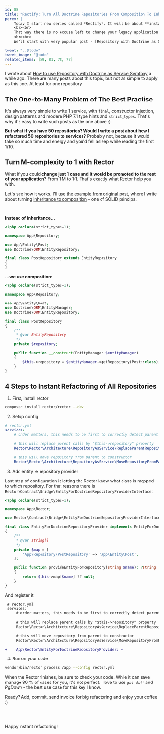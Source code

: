 ```yaml
---
id: 88
title: "Rectify: Turn All Doctrine Repositories From Composition To Inheritance in Seconds"
perex: |
    Today I start new series called *Rectify*. It will be about **instant refactoring** to better code not manually, but with Rector.
    <br><br> 
    That way there is no excuse left to change your legacy application to clean code you'll love to extend. 
    <br><br>
    We'll start with very popular post - [Repository with Doctrine as Service in Symfony](/blog/2017/10/16/how-to-use-repository-with-doctrine-as-service-in-symfony/).

tweet: "..@todo"
tweet_image: "@todo"
related_items: [59, 81, 78, 77]
---
```


I wrote about [How to use Repository with Doctrine as Service Symfony](/blog/2017/10/16/how-to-use-repository-with-doctrine-as-service-in-symfony/) a while ago. There are many posts about this topic, but not as simple to apply as this one. At least for one repository.

## The One-to-Many Problem of The Best Practise 

It's always very simple to write 1 service, with `final`, constructor injection, design patterns and modern PHP 7.1 type hints and `strict_types`. That's why it's easy to write such posts as the one above :)

**But what if you have 50 repositories? Would I write a post about how I refactored 50 repositories to services?** Probably not, because it would take so much time and energy and you'd fell asleep while reading the first 1/10.

## Turn M-complexity to 1 with Rector

What if you could **change just 1 case and it would be promoted to the rest of your application**? From 1:M to 1:1. That's exactly what Rector help you with.

Let's see how it works. I'll use [the example from original post](/blog/2017/10/16/how-to-use-repository-with-doctrine-as-service-in-symfony/#how-to-make-this-better-with-symfony-3-3), where I write about turning [inheritance to composition](https://github.com/jupeter/clean-code-php#prefer-composition-over-inheritance) - one of SOLID princips.

<br>

**Instead of inheritance...**

```php
<?php declare(strict_types=1);

namespace App\Repository;

use App\Entity\Post;
use Doctrine\ORM\EntityRepository;

final class PostRepository extends EntityRepository
{
}     
```

**...we use composition:**

```php
<?php declare(strict_types=1);

namespace App\Repository;

use App\Entity\Post;
use Doctrine\ORM\EntityManager;
use Doctrine\ORM\EntityRepository;

final class PostRepository
{
    /**
     * @var EntityRepository
     */
    private $repository;

    public function __construct(EntityManager $entityManager)
    {
        $this->repository = $entityManager->getRepository(Post::class);
    }
}
```


## 4 Steps to Instant Refactoring of All Repositories

1. First, install rector

```bash
composer install rector/rector --dev
```

 
2. Setup config



```yaml
# rector.yml
services:
    # order matters, this needs to be first to correctly detect parent repository
    
    # this will replace parent calls by "$this->repository" property
    Rector\Rector\Architecture\RepositoryAsService\ReplaceParentRepositoryCallsByRepositoryPropertyRector: ~
    
    # this will move repository from parent to constructor
    Rector\Rector\Architecture\RepositoryAsService\MoveRepositoryFromParentToConstructorRector: ~
```

3. Add entity => repository provider

Last step of configuration is letting the Rector know what class is mapped to which repository.
For that reasons there is `Rector\Contract\Bridge\EntityForDoctrineRepositoryProviderInterface`:

```php
<?php declare(strict_types=1);

namespace App\Rector;

use Rector\Contract\Bridge\EntityForDoctrineRepositoryProviderInterface;

final class EntityForDoctrineRepositoryProvider implements EntityForDoctrineRepositoryProviderInterface
{
    /**
     * @var string[]
     */
    private $map = [
        'App\Repository\PostRepository' => 'App\Entity\Post',
    ];

    public function provideEntityForRepository(string $name): ?string
    {
        return $this->map[$name] ?? null;
    }
}
```

And register it 

```diff
 # rector.yml
 services:
     # order matters, this needs to be first to correctly detect parent repository
    
     # this will replace parent calls by "$this->repository" property
     Rector\Rector\Architecture\RepositoryAsService\ReplaceParentRepositoryCallsByRepositoryPropertyRector: ~
    
     # this will move repository from parent to constructor
     Rector\Rector\Architecture\RepositoryAsService\MoveRepositoryFromParentToConstructorRector: ~

+    App\Rector\EntityForDoctrineRepositoryProvider: ~
```

4. Run on your code

```bash
vendor/bin/rector process /app --config rector.yml
```

When the Rector finishes, be sure to check your code. While it can save manage 80 % of cases for you, it's not perfect. I love to use `git diff` and *PgDown* - the best use case for this key I know.

Ready? Add, commit, send invoice for big refactoring and enjoy your coffee :)

<br><br>

Happy instant refactoring!
